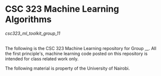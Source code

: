# CSC 323 Machine Learning Algorithms

###### csc323_ml_toolkit_group_11

The following is the CSC 323 Machine Learning repository for Group __. 
All the first principle's, machine learning code posted on this repository is intended for class related work only.

The following material is property of the University of Nairobi.
